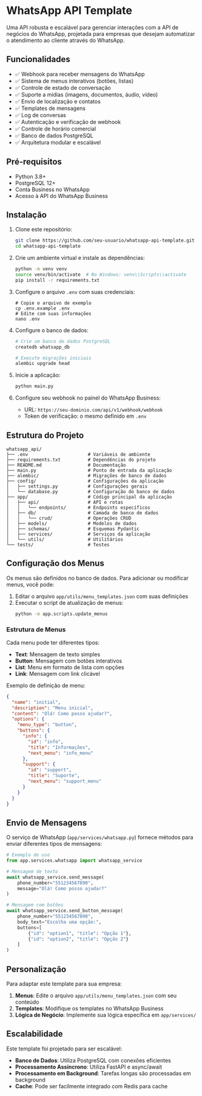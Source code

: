 # WhatsApp API Template

Uma API robusta e escalável para gerenciar interações com a API de negócios do WhatsApp, projetada para empresas que desejam automatizar o atendimento ao cliente através do WhatsApp.

## Funcionalidades

- ✅ Webhook para receber mensagens do WhatsApp
- ✅ Sistema de menus interativos (botões, listas)
- ✅ Controle de estado de conversação
- ✅ Suporte a mídias (imagens, documentos, áudio, vídeo)
- ✅ Envio de localização e contatos
- ✅ Templates de mensagens
- ✅ Log de conversas
- ✅ Autenticação e verificação de webhook
- ✅ Controle de horário comercial
- ✅ Banco de dados PostgreSQL
- ✅ Arquitetura modular e escalável

## Pré-requisitos

- Python 3.8+
- PostgreSQL 12+
- Conta Business no WhatsApp
- Acesso à API do WhatsApp Business

## Instalação

1. Clone este repositório:
   ```bash
   git clone https://github.com/seu-usuario/whatsapp-api-template.git
   cd whatsapp-api-template
   ```

2. Crie um ambiente virtual e instale as dependências:
   ```bash
   python -m venv venv
   source venv/bin/activate  # No Windows: venv\\Scripts\\activate
   pip install -r requirements.txt
   ```

3. Configure o arquivo `.env` com suas credenciais:
   ```
   # Copie o arquivo de exemplo
   cp .env.example .env
   # Edite com suas informações
   nano .env
   ```

4. Configure o banco de dados:
   ```bash
   # Crie um banco de dados PostgreSQL
   createdb whatsapp_db
   
   # Execute migrações iniciais
   alembic upgrade head
   ```

5. Inicie a aplicação:
   ```bash
   python main.py
   ```

6. Configure seu webhook no painel do WhatsApp Business:
   - URL: `https://seu-dominio.com/api/v1/webhook/webhook`
   - Token de verificação: o mesmo definido em `.env`

## Estrutura do Projeto

```
whatsapp_api/
├── .env                      # Variáveis de ambiente
├── requirements.txt          # Dependências do projeto
├── README.md                 # Documentação
├── main.py                   # Ponto de entrada da aplicação
├── alembic/                  # Migrações de banco de dados
├── config/                   # Configurações da aplicação
│   ├── settings.py           # Configurações gerais
│   └── database.py           # Configuração do banco de dados
├── app/                      # Código principal da aplicação
│   ├── api/                  # API e rotas
│   │   └── endpoints/        # Endpoints específicos
│   ├── db/                   # Camada de banco de dados
│   │   └── crud/             # Operações CRUD
│   ├── models/               # Modelos de dados
│   ├── schemas/              # Esquemas Pydantic
│   ├── services/             # Serviços da aplicação
│   └── utils/                # Utilitários
└── tests/                    # Testes
```

## Configuração dos Menus

Os menus são definidos no banco de dados. Para adicionar ou modificar menus, você pode:

1. Editar o arquivo `app/utils/menu_templates.json` com suas definições
2. Executar o script de atualização de menus:
   ```bash
   python -m app.scripts.update_menus
   ```

### Estrutura de Menus

Cada menu pode ter diferentes tipos:
- **Text**: Mensagem de texto simples
- **Button**: Mensagem com botões interativos
- **List**: Menu em formato de lista com opções
- **Link**: Mensagem com link clicável

Exemplo de definição de menu:

```json
{
  "name": "initial",
  "description": "Menu inicial",
  "content": "Olá! Como posso ajudar?",
  "options": {
    "menu_type": "button",
    "buttons": {
      "info": {
        "id": "info",
        "title": "Informações",
        "next_menu": "info_menu"
      },
      "support": {
        "id": "support",
        "title": "Suporte",
        "next_menu": "support_menu"
      }
    }
  }
}
```

## Envio de Mensagens

O serviço de WhatsApp (`app/services/whatsapp.py`) fornece métodos para enviar diferentes tipos de mensagens:

```python
# Exemplo de uso
from app.services.whatsapp import whatsapp_service

# Mensagem de texto
await whatsapp_service.send_message(
    phone_number="551234567890",
    message="Olá! Como posso ajudar?"
)

# Mensagem com botões
await whatsapp_service.send_button_message(
    phone_number="551234567890",
    body_text="Escolha uma opção:",
    buttons=[
        {"id": "option1", "title": "Opção 1"},
        {"id": "option2", "title": "Opção 2"}
    ]
)
```

## Personalização

Para adaptar este template para sua empresa:

1. **Menus**: Edite o arquivo `app/utils/menu_templates.json` com seu conteúdo
2. **Templates**: Modifique os templates no WhatsApp Business
3. **Lógica de Negócio**: Implemente sua lógica específica em `app/services/`

## Escalabilidade

Este template foi projetado para ser escalável:

- **Banco de Dados**: Utiliza PostgreSQL com conexões eficientes
- **Processamento Assíncrono**: Utiliza FastAPI e async/await
- **Processamento em Background**: Tarefas longas são processadas em background
- **Cache**: Pode ser facilmente integrado com Redis para cache
